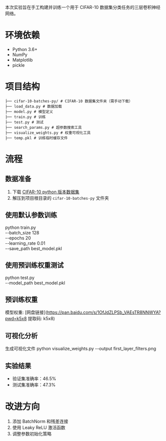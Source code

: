 本次实验旨在手工构建并训练一个用于 CIFAR-10 数据集分类任务的三层卷积神经网络。

# 环境依赖
- Python 3.6+
- NumPy
- Matplotlib
- pickle




# 项目结构
```
├── cifar-10-batches-py/ # CIFAR-10 数据集文件夹（需手动下载）
├── load_data.py # 数据加载
├── model.py # 模型定义
├── train.py # 训练
├── test.py # 测试
├── search_params.py # 超参数搜索工具
├── visualize_weights.py # 权重可视化工具
├── temp.pkl # 训练临时缓存文件
```

# 流程

## 数据准备
1. 下载 [CIFAR-10 python 版本数据集](https://www.cs.toronto.edu/~kriz/cifar-10-python.tar.gz)
2. 解压到项目根目录的 `cifar-10-batches-py` 文件夹

## 使用默认参数训练
python train.py \
    --batch_size 128 \
    --epochs 20 \
    --learning_rate 0.01 \
    --save_path best_model.pkl

## 使用预训练权重测试
python test.py \
    --model_path best_model.pkl

## 预训练权重
模型权重: [网盘链接](https://pan.baidu.com/s/1OfJdZLPSb_VAEsTR8NNWYA?pwd=k5x8 提取码: k5x8)


## 可视化分析
生成可视化文件
python visualize_weights.py --output first_layer_filters.png

## 实验结果
- 验证集准确率：46.5%
- 测试集准确率：47.3%

# 改进方向
1. 添加 BatchNorm 和残差连接
2. 使用 Leaky ReLU 激活函数
3. 调整参数初始化策略
```

